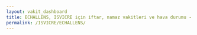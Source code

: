 ```yaml
---
layout: vakit_dashboard
title: ECHALLENS, ISVICRE için iftar, namaz vakitleri ve hava durumu - ilçe/eyalet seç
permalink: /ISVICRE/ECHALLENS/
---
```


<script type="text/javascript">
  var GLOBAL_COUNTRY = 'ISVICRE';
  var GLOBAL_CITY = 'ECHALLENS';
  var GLOBAL_STATE = '';
  var lat = 72;
  var lon = 21;
</script>
